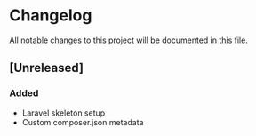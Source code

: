 # Changelog

All notable changes to this project will be documented in this file.

## [Unreleased]

### Added
- Laravel skeleton setup
- Custom composer.json metadata
